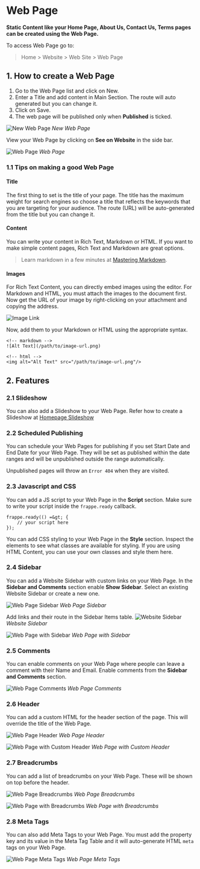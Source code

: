 
# Web Page



**Static Content like your Home Page, About Us, Contact Us, Terms pages can be
created using the Web Page.**


To access Web Page go to:


> Home > Website > Web Site > Web Page


## 1. How to create a Web Page


1. Go to the Web Page list and click on New.
2. Enter a Title and add content in Main Section. The route will auto generated
but you can change it.
3. Click on Save.
4. The web page will be published only when **Published** is ticked.


![New Web Page](/files/new-web-page.png)
*New Web Page*


View your Web Page by clicking on **See on Website** in the side bar.


![Web Page](/files/web-page.png)
*Web Page*


### 1.1 Tips on making a good Web Page


#### Title


The first thing to set is the title of your page. The title has the maximum
weight for search engines so choose a title that reflects the keywords that you
are targeting for your audience. The route (URL) will be auto-generated from the
title but you can change it.


#### Content


You can write your content in Rich Text, Markdown or HTML. If you want to make
simple content pages, Rich Text and Markdown are great options.


> Learn markdown in a few minutes at [Mastering Markdown](https://guides.github.com/features/mastering-markdown/).


#### Images


For Rich Text Content, you can directly embed images using the editor. For
Markdown and HTML, you must attach the images to the document first. Now get the
URL of your image by right-clicking on your attachment and copying the address.


![Image Link](/files/get-image-link.png)


Now, add them to your Markdown or HTML using the appropriate syntax.



```
<!-- markdown -->
![Alt Text](/path/to/image-url.png)

<!-- html -->
<img alt="Alt Text" src="/path/to/image-url.png"/>

```

## 2. Features


### 2.1 Slideshow


You can also add a Slideshow to your Web Page. Refer how to create a Slideshow
at [Homepage Slideshow](/docs/en/website/homepage#22-homepage-slideshow)


### 2.2 Scheduled Publishing


You can schedule your Web Pages for publishing if you set Start Date and End
Date for your Web Page. They will be set as published within the date ranges and
will be unpublished outside the range automatically.


Unpublished pages will throw an `Error 404` when they are visited.


### 2.3 Javascript and CSS


You can add a JS script to your Web Page in the **Script** section. Make sure to
write your script inside the `frappe.ready` callback.



```
frappe.ready(() =&gt; {
    // your script here
});

```

You can add CSS styling to your Web Page in the **Style** section. Inspect the
elements to see what classes are available for styling. If you are using HTML
Content, you can use your own classes and style them here.


### 2.4 Sidebar


You can add a Website Sidebar with custom links on your Web Page. In the
**Sidebar and Comments** section enable **Show Sidebar**. Select an existing
Website Sidebar or create a new one.


![Web Page Sidebar](/files/web-page-sidebar.png)
*Web Page Sidebar*


Add links and their route in the Sidebar Items table.
![Website Sidebar](/files/new-website-sidebar.png)
*Website Sidebar*


![Web Page with Sidebar](/files/web-page-with-sidebar.png)
*Web Page with Sidebar*


### 2.5 Comments


You can enable comments on your Web Page where people can leave a comment with
their Name and Email. Enable comments from the **Sidebar and Comments** section.


![Web Page Comments](/files/web-page-comments.gif)
*Web Page Comments*


### 2.6 Header


You can add a custom HTML for the header section of the page. This will override
the title of the Web Page.


![Web Page Header](/files/web-page-header.png)
*Web Page Header*


![Web Page with Custom Header](/files/web-page-with-custom-header.png)
*Web Page with Custom Header*


### 2.7 Breadcrumbs


You can add a list of breadcrumbs on your Web Page. These will be shown on top
before the header.


![Web Page Breadcrumbs](/files/web-page-breadcrumbs.png)
*Web Page Breadcrumbs*


![Web Page with Breadcrumbs](/files/web-page-with-breadcrumbs.png)
*Web Page with Breadcrumbs*


### 2.8 Meta Tags


You can also add Meta Tags to your Web Page. You must add the property key and
its value in the Meta Tag Table and it will auto-generate HTML `meta` tags on
your Web Page.


![Web Page Meta Tags](/files/web-page-meta-tags.gif)
*Web Page Meta Tags*




